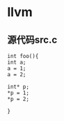 # llvm

## 源代码src.c

    int foo(){
    int a;
    a = 1;
    a = 2;

    int* p;
    *p = 1;
    *p = 2;

    }
    


     
